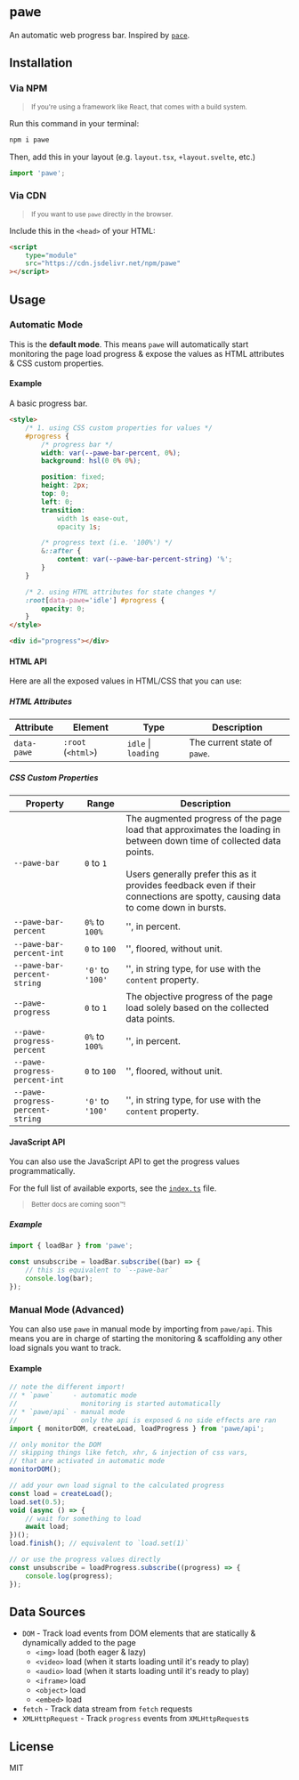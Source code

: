 # `pawe`

An automatic web progress bar. Inspired by [`pace`](https://github.com/CodeByZach/pace).

## Installation

### Via NPM

> <sup>If you're using a framework like React, that comes with a build system.</sup>

Run this command in your terminal:

```bash
npm i pawe
```

Then, add this in your layout (e.g. `layout.tsx`, `+layout.svelte`, etc.)

```js
import 'pawe';
```

### Via CDN

> <sup>If you want to use <code>pawe</code> directly in the browser.</sup>

Include this in the `<head>` of your HTML:

```html
<script
	type="module"
	src="https://cdn.jsdelivr.net/npm/pawe"
></script>
```

## Usage

### Automatic Mode

This is the **default mode**. This means `pawe` will automatically start monitoring the page load progress & expose the values as HTML attributes & CSS custom properties.

#### Example

A basic progress bar.

```html
<style>
	/* 1. using CSS custom properties for values */
	#progress {
		/* progress bar */
		width: var(--pawe-bar-percent, 0%);
		background: hsl(0 0% 0%);

		position: fixed;
		height: 2px;
		top: 0;
		left: 0;
		transition:
			width 1s ease-out,
			opacity 1s;

		/* progress text (i.e. '100%') */
		&::after {
			content: var(--pawe-bar-percent-string) '%';
		}
	}

	/* 2. using HTML attributes for state changes */
	:root[data-pawe='idle'] #progress {
		opacity: 0;
	}
</style>

<div id="progress"></div>
```

#### HTML API

Here are all the exposed values in HTML/CSS that you can use:

##### HTML Attributes

| Attribute   | Element            | Type                | Description                  |
| ----------- | ------------------ | ------------------- | ---------------------------- |
| `data-pawe` | `:root` (`<html>`) | `idle` \| `loading` | The current state of `pawe`. |

##### CSS Custom Properties

| Property                         | Range            | Description                                                                                                                                                                                                                                                |
| -------------------------------- | ---------------- | ---------------------------------------------------------------------------------------------------------------------------------------------------------------------------------------------------------------------------------------------------------- |
| `--pawe-bar`                     | `0` to `1`       | The augmented progress of the page load that approximates the loading in between down time of collected data points.<br><br>Users generally prefer this as it provides feedback even if their connections are spotty, causing data to come down in bursts. |
| `--pawe-bar-percent`             | `0%` to `100%`   | '', in percent.                                                                                                                                                                                                                                            |
| `--pawe-bar-percent-int`         | `0` to `100`     | '', floored, without unit.                                                                                                                                                                                                                                 |
| `--pawe-bar-percent-string`      | `'0'` to `'100'` | '', in string type, for use with the `content` property.                                                                                                                                                                                                   |
| `--pawe-progress`                | `0` to `1`       | The objective progress of the page load solely based on the collected data points.                                                                                                                                                                         |
| `--pawe-progress-percent`        | `0%` to `100%`   | '', in percent.                                                                                                                                                                                                                                            |
| `--pawe-progress-percent-int`    | `0` to `100`     | '', floored, without unit.                                                                                                                                                                                                                                 |
| `--pawe-progress-percent-string` | `'0'` to `'100'` | '', in string type, for use with the `content` property.                                                                                                                                                                                                   |

#### JavaScript API

You can also use the JavaScript API to get the progress values programmatically.

For the full list of available exports, see the [`index.ts`](https://github.com/sxxov/pawe/blob/main/src/index.ts) file.

> <sup>Better docs are coming soon™!</sup>

##### Example

```js
import { loadBar } from 'pawe';

const unsubscribe = loadBar.subscribe((bar) => {
	// this is equivalent to `--pawe-bar`
	console.log(bar);
});
```

### Manual Mode (Advanced)

You can also use `pawe` in manual mode by importing from `pawe/api`. This means you are in charge of starting the monitoring & scaffolding any other load signals you want to track.

#### Example

```js
// note the different import!
// * `pawe` 	- automatic mode
//				  monitoring is started automatically
// * `pawe/api`	- manual mode
//				  only the api is exposed & no side effects are ran
import { monitorDOM, createLoad, loadProgress } from 'pawe/api';

// only monitor the DOM
// skipping things like fetch, xhr, & injection of css vars,
// that are activated in automatic mode
monitorDOM();

// add your own load signal to the calculated progress
const load = createLoad();
load.set(0.5);
void (async () => {
	// wait for something to load
	await load;
})();
load.finish(); // equivalent to `load.set(1)`

// or use the progress values directly
const unsubscribe = loadProgress.subscribe((progress) => {
	console.log(progress);
});
```

## Data Sources

-   `DOM` - Track load events from DOM elements that are statically & dynamically added to the page
    -   `<img>` load (both eager & lazy)
    -   `<video>` load (when it starts loading until it's ready to play)
    -   `<audio>` load (when it starts loading until it's ready to play)
    -   `<iframe>` load
    -   `<object>` load
    -   `<embed>` load
-   `fetch` - Track data stream from `fetch` requests
-   `XMLHttpRequest` - Track `progress` events from `XMLHttpRequest`s

## License

MIT
